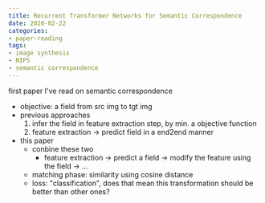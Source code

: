 ```yaml
---
title: Recurrent Transformer Networks for Semantic Correspondence
date: 2020-02-22
categories:
- paper-reading
tags:
- image synthesis
- NIPS
- semantic correspondence
---
```


first paper I've read on semantic correspondence
- objective: a field from src img to tgt img
- previous approaches
    1. infer the field in feature extraction step, by min. a objective function
    2. feature extraction -> predict field in a end2end manner
- this paper
    - conbine these two
        - feature extraction -> predict a field -> modify the feature using the field -> ...
    - matching phase: similarity using cosine distance
    - loss: "classification", does that mean this transformation should be better than other ones?
